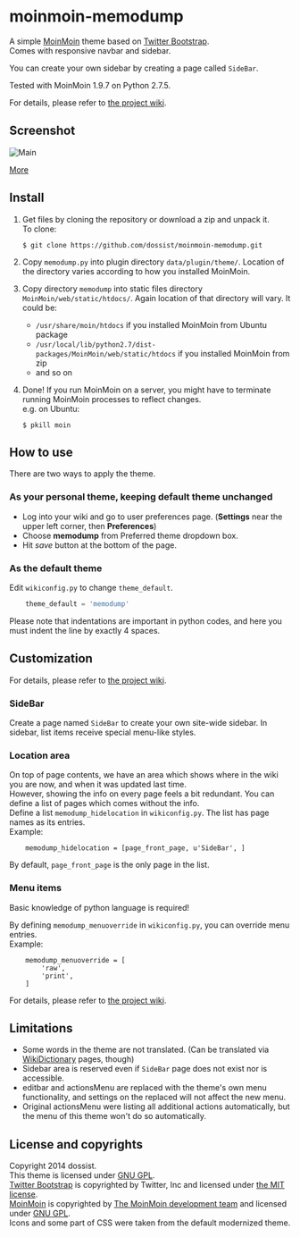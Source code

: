 moinmoin-memodump
=================

A simple [MoinMoin][] theme based on [Twitter Bootstrap][].  
Comes with responsive navbar and sidebar.

You can create your own sidebar by creating a page called `SideBar`.

Tested with MoinMoin 1.9.7 on Python 2.7.5.

For details, please refer to [the project wiki][Wiki Home].


Screenshot
----------

![Main](https://github.com/dossist/moinmoin-memodump/wiki/memodump.png)

[More][Wiki Screenshots]


Install
-------

1. Get files by cloning the repository or download a zip and unpack it.  
   To clone:

    ```console
    $ git clone https://github.com/dossist/moinmoin-memodump.git
    ```

2. Copy `memodump.py` into plugin directory `data/plugin/theme/`.
   Location of the directory varies according to how you installed MoinMoin.

3. Copy directory `memodump` into static files directory `MoinMoin/web/static/htdocs/`.
   Again location of that directory will vary. It could be:
    * `/usr/share/moin/htdocs` if you installed MoinMoin from Ubuntu package
    * `/usr/local/lib/python2.7/dist-packages/MoinMoin/web/static/htdocs` if you installed MoinMoin from zip
    * and so on

4. Done!
   If you run MoinMoin on a server, you might have to terminate running MoinMoin processes to reflect changes.  
   e.g. on Ubuntu:

    ```console
    $ pkill moin
    ```


How to use
----------

There are two ways to apply the theme.

### As your personal theme, keeping default theme unchanged ###

* Log into your wiki and go to user preferences page.
  (**Settings** near the upper left corner, then **Preferences**)
* Choose **memodump** from Preferred theme dropdown box.
* Hit *save* button at the bottom of the page.

### As the default theme ###

Edit `wikiconfig.py` to change `theme_default`.

```python
    theme_default = 'memodump'
```

Please note that indentations are important in python codes, and here you must
indent the line by exactly 4 spaces.


Customization
-------------
For details, please refer to [the project wiki][Wiki Home].


### SideBar ###

Create a page named `SideBar` to create your own site-wide sidebar.
In sidebar, list items receive special menu-like styles.  


### Location area ###

On top of page contents, we have an area which shows where in the wiki you are now, and when it was updated last time.  
However, showing the info on every page feels a bit redundant.
You can define a list of pages which comes without the info.  
Define a list `memodump_hidelocation` in `wikiconfig.py`. The list has page names as its entries.  
Example:

        memodump_hidelocation = [page_front_page, u'SideBar', ]

By default, `page_front_page` is the only page in the list.


### Menu items ###

Basic knowledge of python language is required!

By defining `memodump_menuoverride` in `wikiconfig.py`, you can override menu entries.  
Example:

        memodump_menuoverride = [
            'raw',
            'print',
        ]

For details, please refer to [the project wiki][Wiki EditMenu].


Limitations
-----------

* Some words in the theme are not translated. (Can be translated via [WikiDictionary][Wiki Translation] pages, though)
* Sidebar area is reserved even if `SideBar` page does not exist nor is accessible.
* editbar and actionsMenu are replaced with the theme's own menu functionality, and settings
  on the replaced will not affect the new menu.
* Original actionsMenu were listing all additional actions automatically, but the menu of this theme
  won't do so automatically.


License and copyrights
----------------------

Copyright 2014 dossist.  
This theme is licensed under [GNU GPL][].  
[Twitter Bootstrap][] is copyrighted by Twitter, Inc and licensed under [the MIT license][MIT].  
[MoinMoin][] is copyrighted by [The MoinMoin development team](https://moinmo.in/MoinCoreTeamGroup) and licensed under [GNU GPL][].  
Icons and some part of CSS were taken from the default modernized theme.  



[MoinMoin]: https://moinmo.in/
[Twitter Bootstrap]: http://getbootstrap.com/
[Wiki Home]: https://github.com/dossist/moinmoin-memodump/wiki
[Wiki EditMenu]: https://github.com/dossist/moinmoin-memodump/wiki/EditMenu
[Wiki Translation]: https://github.com/dossist/moinmoin-memodump/wiki/Translation
[Wiki Screenshots]: https://github.com/dossist/moinmoin-memodump/wiki/Screenshots
[GNU GPL]: http://www.gnu.org/licenses/gpl
[MIT]: https://github.com/twbs/bootstrap/blob/master/LICENSE
